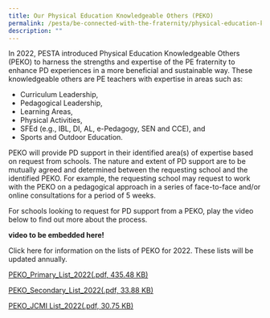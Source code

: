 ```yaml
---
title: Our Physical Education Knowledgeable Others (PEKO)
permalink: /pesta/be-connected-with-the-fraternity/physical-education-knowledgeable-others-peko/
description: ""
---
```

In 2022, PESTA introduced Physical Education Knowledgeable Others (PEKO) to harness the strengths and expertise of the PE fraternity to enhance PD experiences in a more beneficial and sustainable way. These knowledgeable others are PE teachers with expertise in areas such as:

*   Curriculum Leadership,
*   Pedagogical Leadership,
*   Learning Areas,
*   Physical Activities,
*   SFEd (e.g., IBL, DI, AL, e-Pedagogy, SEN and CCE), and
*   Sports and Outdoor Education.

PEKO will provide PD support in their identified area(s) of expertise based on request from schools. The nature and extent of PD support are to be mutually agreed and determined between the requesting school and the identified PEKO. For example, the requesting school may request to work with the PEKO on a pedagogical approach in a series of face-to-face and/or online consultations for a period of 5 weeks.

For schools looking to request for PD support from a PEKO, play the video below to find out more about the process.

**video to be embedded here!**

Click here for information on the lists of PEKO for 2022. These lists will be updated annually.

[PEKO\_Primary\_List\_2022(.pdf, 435.48 KB)](/files/peko_primary_list_20222eedebff66ea49539920d5ad4f976dc8.pdf)

[PEKO\_Secondary\_List\_2022(.pdf, 33.88 KB)](/files/peko_secondary_list_2022.pdf)

[PEKO\_JCMI List\_2022(.pdf, 30.75 KB)](/files/peko_jcmi-list_2022.pdf)